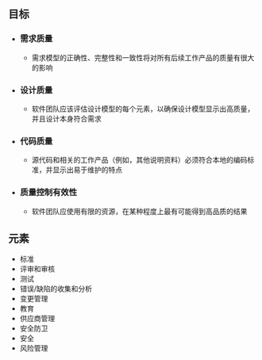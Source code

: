 ## 目标
- ### 需求质量
	- 需求模型的正确性、完整性和一致性将对所有后续工作产品的质量有很大的影响
- ### 设计质量
	- 软件团队应该评估设计模型的每个元素，以确保设计模型显示出高质量，并且设计本身符合需求
- ### 代码质量
	- 源代码和相关的工作产品（例如，其他说明资料）必须符合本地的编码标准，并显示出易于维护的特点
- ### 质量控制有效性
	- 软件团队应使用有限的资源，在某种程度上最有可能得到高品质的结果
## 元素
- 标准
- 评审和审核
- 测试
- 错误/缺陷的收集和分析
- 变更管理
- 教育
- 供应商管理
- 安全防卫
- 安全
- 风险管理